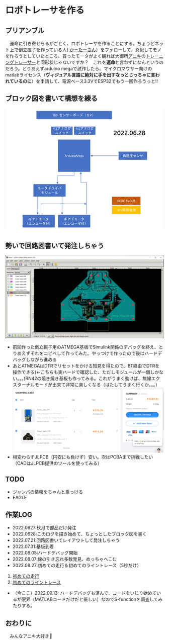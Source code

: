 # ロボトレーサを作る 
 
## プリアンブル

　運命に引き寄せらるがごとく、ロボトレーサを作ることにする。ちょうどネット上で倒立振子を作っている人(
[かーたーさん](https://qiita.com/Carter)）をフォローして、真似してモノを作ろうとしていたところ、買ったモータがよく観れば大御所[アニキ](http://anikinonikki.cocolog-nifty.com/blog/)の[トレーニングトレーサー](https://github.com/rt-net/TrainingTracer_Hardware)と同形状じゃないですか？　これを**運命**と言わずになんというのだろう。とりあえずarduino megaで試作したら、マイクロマウサー向けのmatlabライセンス（**ヴィジュアル言語に絶対に手を出すなっとじっちゃに言われているのに**）を申請して、電源ベース3.3VでESP32でもう一回作ろうっと!!

## ブロック図を書いて構想を練る

![](images/block-2022.06.28.gif) 

## 勢いで回路図書いて発注しちゃう

![](images/gb.gif) 
- 前回作った倒立振子用のATMEGA基板でSimulink関係のデバッグを終え、とりあえずそれをコピペして作ってみた。やっつけで作ったので後はハードデバッグしながら進める
- あとATMEGAはDTRでリセットをかける知見を得たので、BT経由でDTRを操作できる(←こちらも実ハードで確認した、ただしモジュールが一個しかない。。。)RN42の焼き焼き基板も作ってみる。これがうまく動けば、無線エクスターナルモードが出来て非常に楽しくなる（はたしてうまく行くか。。。）
![](images/order.gif) 
- 相変わらずJLPCB（円安にも負けず）安い。次はPCBAまで挑戦したい（CADはJLPCB提供のツールを使ってみる）

## TODO
- ジャンパの情報をちゃんと乗っける
- EAGLE

## 作業LOG

- 2022.0627:秋月で部品だけ発注
- 2022.0628:このログを描き始めて、ちょっとしたブロック図を書く
- 2022.07.21:回路図書いてレイアウトして発注しちゃう
- 2022.07.31:基板到着
- 2022.08.05:ハードデバッグ開始
- 2022.08.07:線の引き忘れ多数発見、めっちゃへこむ
- 2022.08.27:初めての走行＆初めてのライントレース（5秒だけ）
 1. [初めての走行](https://user-images.githubusercontent.com/19498503/189788196-155438ce-a368-418a-bf86-845df37a878d.mp4)
 2. [初めてのライントレース](https://user-images.githubusercontent.com/19498503/189788262-faa30739-ced6-4a80-b38b-f4e3951d2a1c.mp4)
- （今ここ）2022.09.13: ハードデバッグも済んで、コードをいじり始めているが限界（MATLABコードだけだと厳しい）なのでS-functionを調査してみたりする。

## おわりに

　みんなアニキ大好き💛

